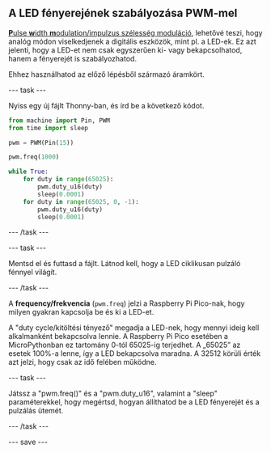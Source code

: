 ## A LED fényerejének szabályozása PWM-mel

[**P**ulse **w**idth **m**odulation/impulzus szélesség moduláció](https://en.wikipedia.org/wiki/Pulse-width_modulation), lehetővé teszi, hogy analóg módon viselkedjenek a digitális eszközök, mint pl. a LED-ek. Ez azt jelenti, hogy a LED-et nem csak egyszerűen ki- vagy bekapcsolhatod, hanem a fényerejét is szabályozhatod.

Ehhez használhatod az előző lépésből származó áramkört.

\--- task ---

Nyiss egy új fájlt Thonny-ban, és írd be a következő kódot.

```python
from machine import Pin, PWM
from time import sleep

pwm = PWM(Pin(15))

pwm.freq(1000)

while True:
    for duty in range(65025):
		pwm.duty_u16(duty)
		sleep(0.0001)
	for duty in range(65025, 0, -1):
		pwm.duty_u16(duty)
		sleep(0.0001)
```

\--- /task ---

\--- task ---

Mentsd el és futtasd a fájlt. Látnod kell, hogy a LED ciklikusan pulzáló fénnyel világít.

\--- /task ---

A **frequency/frekvencia** (`pwm.freq`) jelzi a Raspberry Pi Pico-nak, hogy milyen gyakran kapcsolja be és ki a LED-et.

A "duty cycle/kitöltési tényező" megadja a LED-nek, hogy mennyi ideig kell alkalmanként bekapcsolva lennie. A Raspberry Pi Pico esetében a MicroPythonban ez tartomány 0-tól 65025-ig terjedhet. A „65025” az esetek 100%-a lenne, így a LED bekapcsolva maradna. A 32512 körüli érték azt jelzi, hogy csak az idő felében működne.

\--- task ---

Játssz a "pwm.freq()" és a "pwm.duty_u16", valamint a "sleep" paraméterekkel, hogy megértsd, hogyan állíthatod be a LED fényerejét és a pulzálás ütemét.

\--- /task ---

\--- save ---

